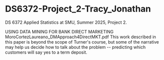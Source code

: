 # DS6372-Project_2-Tracy_Jonathan
DS 6372 Applied Statistics at SMU, Summer 2025, Project 2. 



USING DATA MINING FOR BANK DIRECT MARKETING
MoroCortezLaureano_DMApproach4DirectMKT.pdf
This work described in this paper is beyond the scope of Turner's course, but some of the narrative may help us decide how to talk about the problem -- predicting which customers will say yes to a term deposit.

